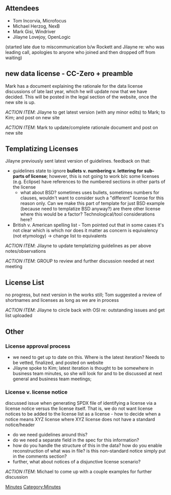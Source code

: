 ## Attendees

  - Tom Incorvia, Microfocus
  - Michael Herzog, NexB
  - Mark Gisi, Windriver
  - Jilayne Lovejoy, OpenLogic

(started late due to miscommunication b/w Rockett and Jilayne re: who
was leading call, apologies to anyone who joined and then dropped off
from waiting)

## new data license - CC-Zero + preamble

Mark has a document explaining the rationale for the data license
discussions of late last year, which he will update now that we have
decided. This will be posted in the legal section of the website, once
the new site is up.

*ACTION ITEM*: Jilayne to get latest version (with any minor edits) to
Mark; to Kim; and post on new site

*ACTION ITEM*: Mark to update/complete rationale document and post on
new site

## Templatizing Licenses

Jilayne previously sent latest version of guidelines. feedback on that:

  - guidelines state to ignore **bullets v. numbering v. lettering for
    sub-parts of license**; however, this is not going to work b/c some
    licenses (e.g. Eclipse) have references to the numbered sections in
    other parts of the license
      - what about BSD? sometimes uses bullets, sometimes numbers for
        clauses, wouldn't want to consider such a "different" license
        for this reason only. Can we make this part of template for just
        BSD example (because need to templatize BSD anyway?) are there
        other license where this would be a factor? Technological/tool
        considerations here?
  - British v. American spelling list - Tom pointed out that in some
    cases it's not clear which is which nor does it matter as concern is
    equivalency (not etymology) → change list to equivalents

*ACTION ITEM*: Jilayne to update templatizing guidelines as per above
notes/observations

*ACTION ITEM*: GROUP to review and further discussion needed at next
meeting

## License List

no progress, but next version in the works still; Tom suggested a review
of shortnames and licenses as long as we are in process

*ACTION ITEM*: Jilayne to circle back with OSI re: outstanding issues
and get list uploaded

## Other

### License approval process

  - we need to get up to date on this. Where is the latest iteration?
    Needs to be vetted, finalized, and posted on website
  - Jilayne spoke to Kim; latest iteration is thought to be somewhere in
    business team minutes, so she will look for and to be discussed at
    next general and business team meetings;

### License v. license notice

discussed issue when generating SPDX file of identifying a license via a
license notice versus the license itself. That is, we do not want
license notices to be added to the license list as a license - how to
decide when a notice means XYZ license where XYZ license does not have a
standard notice/header

  - do we need guidelines around this?
  - do we need a separate field in the spec for this information?
  - how do you handle the structure of this in the data? how do you
    enable reconstruction of what was in file? is this non-standard
    notice simply put in the comments section?
  - further, what about notices of a disjunctive license scenario?

*ACTION ITEM*: Michael to come up with a couple examples for further
discussion

[Minutes](Category:Legal "wikilink")
[Category:Minutes](Category:Minutes "wikilink")
